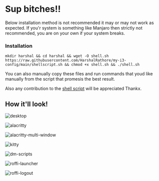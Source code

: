 # Sup bitches!!

Below installation method is not recommended it may or may not work as expected. If you'r system is something like Manjaro then strictly not recommended, you are on your own if your system breaks.
### Installation
```mkdir harshal && cd harshal && wget -O shell.sh https://raw.githubusercontent.com/HarshalRathore/my-i3-config/main/shellscript.sh && chmod +x shell.sh && ./shell.sh```

You can also manually copy these files and run commands that youd like manually from the script that promesis the best result.

Also any contribution to the [shell script](https://github.com/HarshalRathore/my-i3-config/blob/main/shellscript.sh) will be appreciated Thankx.

## How it'll look!

![desktop](https://github.com/HarshalRathore/my-i3-config/blob/main/assets/Saturday%2027%20November%202021%2011:56:32%20PM%20IST.png)

![alacritty](https://github.com/HarshalRathore/my-i3-config/blob/main/assets/Saturday%2027%20November%202021%2011:56:46%20PM%20IST.png)

![alacritty-multi-window](https://github.com/HarshalRathore/my-i3-config/blob/main/assets/Saturday%2027%20November%202021%2011:56:53%20PM%20IST.png)

![kitty](https://github.com/HarshalRathore/my-i3-config/blob/main/assets/Saturday%2027%20November%202021%2011:58:20%20PM%20IST.png)

![dm-scripts](https://github.com/HarshalRathore/my-i3-config/blob/main/assets/dm-scripts.png)

![roffi-launcher](https://github.com/HarshalRathore/my-i3-config/blob/main/assets/dmenu.png)

![roffi-logout](https://github.com/HarshalRathore/my-i3-config/blob/main/assets/logout-manager.png)
